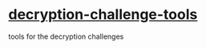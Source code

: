 # [decryption-challenge-tools](https://scripterscf.github.io/decryption-challenge-tools/)
tools for the decryption challenges
